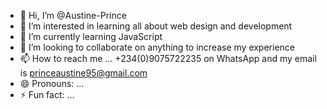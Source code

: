- 👋 Hi, I’m @Austine-Prince
- 👀 I’m interested in learning all about web design and development 
- 🌱 I’m currently learning JavaScript 
- 💞️ I’m looking to collaborate on anything to increase my experience 
- 📫 How to reach me ... +234(0)9075722235 on WhatsApp and my email is princeaustine95@gmail.com
- 😄 Pronouns: ...
- ⚡ Fun fact: ...

<!---
Austine-Prince/Austine-Prince is a ✨ special ✨ repository because its `README.md` (this file) appears on your GitHub profile.
You can click the Preview link to take a look at your changes.
--->
